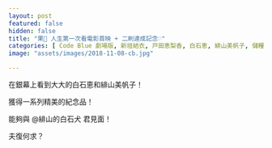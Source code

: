 ```yaml
---
layout: post
featured: false
hidden: false
title: "果🎫 人生第一次看電影首映 + 二刷達成記念♡"
categories: [ Code Blue 劇場版, 新垣結衣, 戸田恵梨香, 白石恵, 緋山美帆子, 儲糧好過冬 ]
image: "assets/images/2018-11-08-cb.jpg"

---
```

在銀幕上看到大大的白石恵和緋山美帆子！

獲得一系列精美的紀念品！

能夠與  @緋山的白石犬 君見面！

夫復何求？
